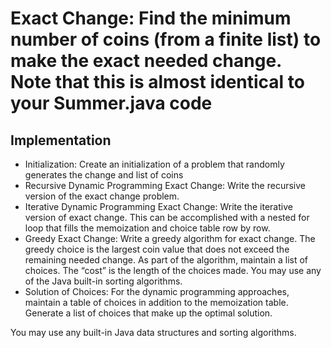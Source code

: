 # Exact Change: Find the minimum number of coins (from a finite list) to make the exact needed change. Note that this is almost identical to your Summer.java code

## Implementation

- Initialization: Create an initialization of a problem that randomly generates the change and list of coins
- Recursive Dynamic Programming Exact Change: Write the recursive version of the exact change problem.
- Iterative Dynamic Programming Exact Change: Write the iterative version of exact change. This can be accomplished with a nested for loop that fills the memoization and choice table row by row.
- Greedy Exact Change: Write a greedy algorithm for exact change. The greedy choice is the largest coin value that does not exceed the remaining needed change. As part of the algorithm, maintain a list of choices. The “cost” is the length of the choices made. You may use any of the Java built-in sorting algorithms.
- Solution of Choices: For the dynamic programming approaches, maintain a table of choices in addition to the memoization table. Generate a list of choices that make up the optimal solution.

You may use any built-in Java data structures and sorting algorithms.
